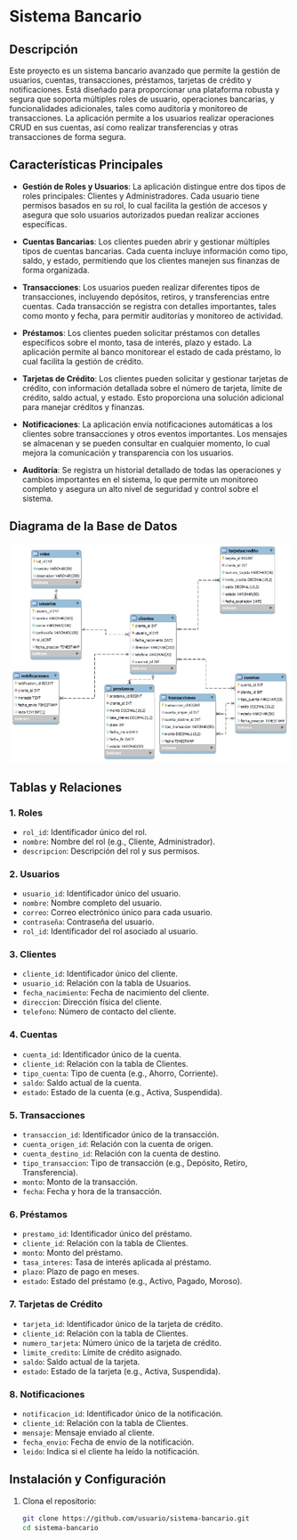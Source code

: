 # Sistema Bancario

## Descripción

Este proyecto es un sistema bancario avanzado que permite la gestión de usuarios, cuentas, transacciones, préstamos, tarjetas de crédito y notificaciones. Está diseñado para proporcionar una plataforma robusta y segura que soporta múltiples roles de usuario, operaciones bancarias, y funcionalidades adicionales, tales como auditoría y monitoreo de transacciones. La aplicación permite a los usuarios realizar operaciones CRUD en sus cuentas, así como realizar transferencias y otras transacciones de forma segura.

## Características Principales

- **Gestión de Roles y Usuarios**: La aplicación distingue entre dos tipos de roles principales: Clientes y Administradores. Cada usuario tiene permisos basados en su rol, lo cual facilita la gestión de accesos y asegura que solo usuarios autorizados puedan realizar acciones específicas.
  
- **Cuentas Bancarias**: Los clientes pueden abrir y gestionar múltiples tipos de cuentas bancarias. Cada cuenta incluye información como tipo, saldo, y estado, permitiendo que los clientes manejen sus finanzas de forma organizada.

- **Transacciones**: Los usuarios pueden realizar diferentes tipos de transacciones, incluyendo depósitos, retiros, y transferencias entre cuentas. Cada transacción se registra con detalles importantes, tales como monto y fecha, para permitir auditorías y monitoreo de actividad.

- **Préstamos**: Los clientes pueden solicitar préstamos con detalles específicos sobre el monto, tasa de interés, plazo y estado. La aplicación permite al banco monitorear el estado de cada préstamo, lo cual facilita la gestión de crédito.

- **Tarjetas de Crédito**: Los clientes pueden solicitar y gestionar tarjetas de crédito, con información detallada sobre el número de tarjeta, límite de crédito, saldo actual, y estado. Esto proporciona una solución adicional para manejar créditos y finanzas.

- **Notificaciones**: La aplicación envía notificaciones automáticas a los clientes sobre transacciones y otros eventos importantes. Los mensajes se almacenan y se pueden consultar en cualquier momento, lo cual mejora la comunicación y transparencia con los usuarios.

- **Auditoría**: Se registra un historial detallado de todas las operaciones y cambios importantes en el sistema, lo que permite un monitoreo completo y asegura un alto nivel de seguridad y control sobre el sistema.

## Diagrama de la Base de Datos

![Diagrama de Base de Datos](diagrama_base_datos.png)

## Tablas y Relaciones

### 1. **Roles**
   - `rol_id`: Identificador único del rol.
   - `nombre`: Nombre del rol (e.g., Cliente, Administrador).
   - `descripcion`: Descripción del rol y sus permisos.

### 2. **Usuarios**
   - `usuario_id`: Identificador único del usuario.
   - `nombre`: Nombre completo del usuario.
   - `correo`: Correo electrónico único para cada usuario.
   - `contraseña`: Contraseña del usuario.
   - `rol_id`: Identificador del rol asociado al usuario.

### 3. **Clientes**
   - `cliente_id`: Identificador único del cliente.
   - `usuario_id`: Relación con la tabla de Usuarios.
   - `fecha_nacimiento`: Fecha de nacimiento del cliente.
   - `direccion`: Dirección física del cliente.
   - `telefono`: Número de contacto del cliente.

### 4. **Cuentas**
   - `cuenta_id`: Identificador único de la cuenta.
   - `cliente_id`: Relación con la tabla de Clientes.
   - `tipo_cuenta`: Tipo de cuenta (e.g., Ahorro, Corriente).
   - `saldo`: Saldo actual de la cuenta.
   - `estado`: Estado de la cuenta (e.g., Activa, Suspendida).

### 5. **Transacciones**
   - `transaccion_id`: Identificador único de la transacción.
   - `cuenta_origen_id`: Relación con la cuenta de origen.
   - `cuenta_destino_id`: Relación con la cuenta de destino.
   - `tipo_transaccion`: Tipo de transacción (e.g., Depósito, Retiro, Transferencia).
   - `monto`: Monto de la transacción.
   - `fecha`: Fecha y hora de la transacción.

### 6. **Préstamos**
   - `prestamo_id`: Identificador único del préstamo.
   - `cliente_id`: Relación con la tabla de Clientes.
   - `monto`: Monto del préstamo.
   - `tasa_interes`: Tasa de interés aplicada al préstamo.
   - `plazo`: Plazo de pago en meses.
   - `estado`: Estado del préstamo (e.g., Activo, Pagado, Moroso).

### 7. **Tarjetas de Crédito**
   - `tarjeta_id`: Identificador único de la tarjeta de crédito.
   - `cliente_id`: Relación con la tabla de Clientes.
   - `numero_tarjeta`: Número único de la tarjeta de crédito.
   - `limite_credito`: Límite de crédito asignado.
   - `saldo`: Saldo actual de la tarjeta.
   - `estado`: Estado de la tarjeta (e.g., Activa, Suspendida).

### 8. **Notificaciones**
   - `notificacion_id`: Identificador único de la notificación.
   - `cliente_id`: Relación con la tabla de Clientes.
   - `mensaje`: Mensaje enviado al cliente.
   - `fecha_envio`: Fecha de envío de la notificación.
   - `leido`: Indica si el cliente ha leído la notificación.

## Instalación y Configuración

1. Clona el repositorio:
   ```bash
   git clone https://github.com/usuario/sistema-bancario.git
   cd sistema-bancario

